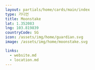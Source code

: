 ```yaml
---
layout: partials/home/cards/main/index
type: 가디언
title: Moonstake
lat: 1.352083
lng: 103.819839
countryCode: SG
icon: /assets/img/home/guardian.svg
image: /assets/img/home/moonstake.svg

links:
  - website.md
  - location.md
---
```

